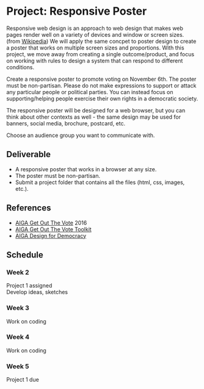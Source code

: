 # Project: Responsive Poster

Responsive web design is an approach to web design that makes web pages render well on a variety of devices and window or screen sizes. (from [Wikipedia](https://en.wikipedia.org/wiki/Responsive_web_design)) We will apply the same concpet to poster design to create a poster that works on multiple screen sizes and proportions. With this project, we move away from creating a single outcome/product, and focus on working with rules to design a system that can respond to different conditions.

Create a responsive poster to promote voting on November 6th. The poster must be non-partisan. Please do not make expressions to support or attack any particular people or political parties. You can instead focus on supporting/helping people exercise their own rights in a democratic society.

The responsive poster will be designed for a web browser, but you can think about other contexts as well - the same design may be used for banners, social media, brochure, postcard, etc.





Choose an audience group you want to communicate with. 


## Deliverable
- A responsive poster that works in a browser at any size.
- The poster must be non-partisan.
- Submit a project folder that contains all the files (html, css, images, etc.).


## References
- [AIGA Get Out The Vote](https://www.aiga.org/vote) 2016
- [AIGA Get Out The Vote Toolkit](https://aigagotv.com)
- [AIGA Design for Democracy](https://www.aiga.org/design-for-democracy)



## Schedule

### Week 2
Project 1 assigned  
Develop ideas, sketches

### Week 3
Work on coding 

### Week 4
Work on coding

### Week 5
Project 1 due
